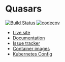# Quasars

[![Build Status](https://travis-ci.org/kineticdial/quasars.svg?branch=master)](https://travis-ci.org/kineticdial/quasars)
[![codecov](https://codecov.io/gh/kineticdial/quasars/branch/master/graph/badge.svg)](https://codecov.io/gh/kineticdial/quasars)

- [Live site](https://quasa.rs)
- [Documentation](https://docs.quasa.rs)
- [Issue tracker](https://github.com/kineticdial/quasars/issues)
- [Container images](https://hub.docker.com/r/kineticdial/quasars)
- [Kubernetes Config](https://github.com/kineticdial/quasars-k8s)
